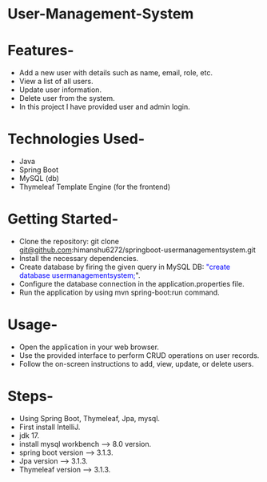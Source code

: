 # User-Management-System

# Features-
* Add a new user with details such as name, email, role, etc.
* View a list of all users.
* Update user information.
* Delete user from the system.
* In this project I have provided user and admin login.

# Technologies Used-

* Java
* Spring Boot
* MySQL (db)
* Thymeleaf Template Engine (for the frontend)

# Getting Started-

* Clone the repository: git clone git@github.com:himanshu6272/springboot-usermanagementsystem.git
* Install the necessary dependencies.
* Create database by firing the given query in MySQL DB: <span style="color:blue">"create database usermanagementsystem;</span>".
* Configure the database connection in the application.properties file.
* Run the application by using mvn spring-boot:run command.

# Usage-

* Open the application in your web browser.
* Use the provided interface to perform CRUD operations on user records.
* Follow the on-screen instructions to add, view, update, or delete users.

# Steps-

* Using Spring Boot, Thymeleaf, Jpa, mysql.
* First install IntelliJ.
* jdk 17.
* install mysql workbench --> 8.0 version.
* spring boot version --> 3.1.3.
* Jpa version --> 3.1.3.
* Thymeleaf version --> 3.1.3.
